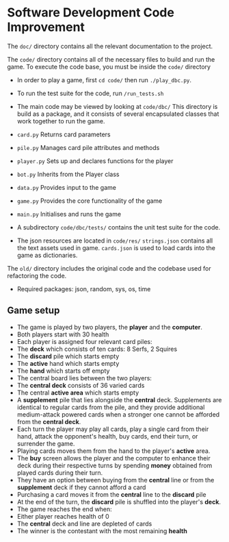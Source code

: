 # Software Development Code Improvement

The `doc/` directory contains all the relevant documentation to the project.

The `code/` directory contains all of the necessary files to build and run the game.
To execute the code base, you must be inside the `code/` directory
- In order to play a game, first `cd code/` then run `./play_dbc.py`.

- To run the test suite for the code, run `/run_tests.sh`

- The main code may be viewed by looking at `code/dbc/` 
This directory is build as a package, and it consists of several encapsulated classes that work together to
run the game.
 - `card.py` Returns card parameters
 - `pile.py` Manages card pile attributes and methods
 - `player.py` Sets up and declares functions for the player
 - `bot.py` Inherits from the Player class
 - `data.py` Provides input to the game
 - `game.py` Provides the core functionality of the game
 - `main.py` Initialises and runs the game

- A subdirectory `code/dbc/tests/` contains the unit test suite for the code.

- The json resources are located in `code/res/`
`strings.json` contains all the text assets used in game.
`cards.json` is used to load cards into the game as dictionaries.

The `old/` directory includes the original code and the
codebase used for refactoring the code.

- Required packages: json, random, sys, os, time


## Game setup
- The game is played by two players, the __player__ and the __computer__.
- Both players start with 30 health
- Each player is assigned four relevant card piles:
 - The __deck__ which consists of ten cards: 8 Serfs, 2 Squires
 - The __discard__ pile which starts empty
 - The __active__ hand which starts empty
 - The __hand__ which starts off empty
- The central board lies between the two players:
 - The __central deck__ consists of 36 varied cards
 - The central __active area__ which starts empty
 - A __supplement__ pile that lies alongside the __central__ deck. Supplements are identical to regular cards from the pile, and they provide additional medium-attack powered cards when a stronger one cannot be afforded from the __central deck__.
- Each turn the player may play all cards, play a single card from their hand, attack the opponent's health, buy cards, end their
turn, or surrender the game.
 - Playing cards moves them from the hand to the player's __active__ area.
- The __buy__ screen allows the player and the computer to enhance their deck during their respective turns
by spending __money__ obtained from played cards during their turn.
 - They have an option between buying from the __central__ line or from the __supplement__ deck if they cannot afford a card
 - Purchasing a card moves it from the __central__ line to the __discard__ pile
- At the end of the turn, the __discard__ pile is shuffled into the player's __deck__.
- The game reaches the end when:
 - Either player reaches health of 0
 - The __central__ deck and line are depleted of cards
- The winner is the contestant with the most remaining __health__

